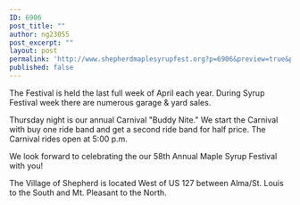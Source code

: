 ```yaml
---
ID: 6906
post_title: ""
author: ng23055
post_excerpt: ""
layout: post
permalink: 'http://www.shepherdmaplesyrupfest.org?p=6906&preview=true&preview_id=6906'
published: false
---
```

The Festival is held the last full week of April each year. During Syrup Festival week there are numerous garage &amp; yard sales.

Thursday night is our annual Carnival "Buddy Nite." We start the Carnival with buy one ride band and get a second ride band for half price. The Carnival rides open at 5:00 p.m.

We look forward to celebrating the our 58th Annual Maple Syrup Festival with you!

The Village of Shepherd is located West of US 127 between Alma/St. Louis to the South and Mt. Pleasant to the North.
